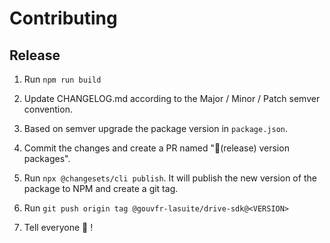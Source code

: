 # Contributing

## Release

1. Run `npm run build`

2. Update CHANGELOG.md according to the Major / Minor / Patch semver convention.

3. Based on semver upgrade the package version in `package.json`.

4. Commit the changes and create a PR named "🔖(release) version packages".

5. Run `npx @changesets/cli publish`. It will publish the new version of the package to NPM and create a git tag.

6. Run `git push origin tag @gouvfr-lasuite/drive-sdk@<VERSION>`

7. Tell everyone 🎉 !
